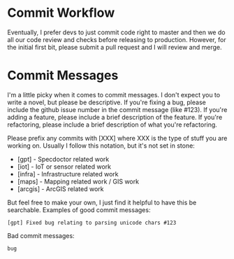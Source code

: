 

Commit Workflow
==============

Eventually, I prefer devs to just commit code right to master and then we do all our code review and checks before releasing to production. However, for the initial first bit, please submit a pull request and I will review and merge.

Commit Messages
===============

I'm a little picky when it comes to commit messages. I don't expect you to write a novel, but please be descriptive. If you're fixing a bug, please include the github issue number in the commit message (like #123). If you're adding a feature, please include a brief description of the feature. If you're refactoring, please include a brief description of what you're refactoring.

Please prefix any commits with [XXX] where XXX is the type of stuff you are working on. Usually I follow this notation, but it's not set in stone:

- [gpt] - Specdoctor related work
- [iot] - IoT or sensor related work
- [infra] - Infrastructure related work
- [maps] - Mapping related work / GIS work
- [arcgis] - ArcGIS related work

But feel free to make your own, I just find it helpful to have this be searchable. Examples of good commit messages:

```
[gpt] Fixed bug relating to parsing unicode chars #123
```

Bad commit messages:

```
bug
```


